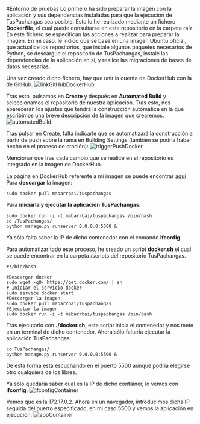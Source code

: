 #Entorno de pruebas
Lo primero ha sido preparar la imagen con la aplicación y sus dependencias instaladas para que la ejecución de TusPachangas sea posible. Esto lo he realizado mediante un fichero **Dockerfile**, el cual puede consultarse en este repositorio en la carpeta raíz. En este fichero se especifican las acciones a realizar para preparar la imagen. En mi caso, le indico que se base en una imagen Ubuntu oficial, que actualice los repositorios, que instale algunos paquetes necesarios de Python, se descargue el repositorio de TusPachangas, instale las dependencias de la aplicación en sí, y realice las migraciones de bases de datos necesarias.

Una vez creado dicho fichero, hay que unir la cuenta de DockerHub con la de GitHub.
![linkGitHubDockerHub](http://i1016.photobucket.com/albums/af281/raperaco/linkGitHubDockerHub_zpsbe8n1l2k.png)

Tras esto, pulsamos en **Create** y después en **Automated Build** y seleccionamos el repositorio de nuestra aplicación. Tras esto, nos aparecerán los ajustes que tendrá la construcción automática en la que escribimos una breve descripción de la imagen que crearemos.
![automatedBuild](http://i1016.photobucket.com/albums/af281/raperaco/automatedBuild_zpshybcr5pu.png)

Tras pulsar en Create, falta indicarle que se automatizará la construcción a partir de push sobre la rama en Building Settings (también se podría haber hecho en el proceso de cración):
![triggerPushDocker](http://i1016.photobucket.com/albums/af281/raperaco/triggerPushDocker_zpsihdttbzp.png)

Mencionar que tras cada cambio que se realice en el repositorio es integrado en la imagen de DockerHub.

La página en DockerHub referente a mi imagen se puede encontrar [aquí](https://hub.docker.com/r/mabarrbai/tuspachangas/)
Para **descargar** la imagen:
~~~
sudo docker pull mabarrbai/tuspachangas
~~~

Para **iniciarla y ejecutar la aplicación TusPachangas**:
~~~
sudo docker run -i -t mabarrbai/tuspachangas /bin/bash
cd /TusPachangas/
python manage.py runserver 0.0.0.0:5500 &
~~~

Ya sólo falta saber la IP de dicho contenedor con el comando **ifconfig**.

Para automatizar todo este proceso, he creado un script **docker.sh** el cual se puede encontrar en la carpeta /scripts del repositorio TusPachangas.
~~~
#!/bin/bash

#Descargar docker
sudo wget -qO- https://get.docker.com/ | sh
# Iniciar el servicio docker
sudo service docker start
#Descargar la imagen
sudo docker pull mabarrbai/tuspachangas
#Ejecutar la imagen
sudo docker run -i -t mabarrbai/tuspachangas /bin/bash 
~~~

Tras ejecutarlo con **./docker.sh**, este script inicia el contenedor y nos mete en un terminal de dicho contenedor. Ahora sólo faltaría ejecutar la aplicación TusPachangas:
~~~
cd TusPachangas/
python manage.py runserver 0.0.0.0:5500 &
~~~

De esta forma está escuchando en el puerto 5500 aunque podría elegirse otro cualquiera de los libres.

Ya sólo quedaría saber cual es la IP de dicho container, lo vemos con **ifconfig**.
![ifconfigContainer](http://i1016.photobucket.com/albums/af281/raperaco/ifconfigContainer_zpsdfuwlmvp.png)

Vemos que es la 172.17.0.2. Ahora en un navegador, introducimos dicha IP seguida del puerto especificado, en mi caso 5500 y vemos la aplicación en ejecución:
![appContainer](http://i1016.photobucket.com/albums/af281/raperaco/appContainer_zpsmjblx39n.png)

